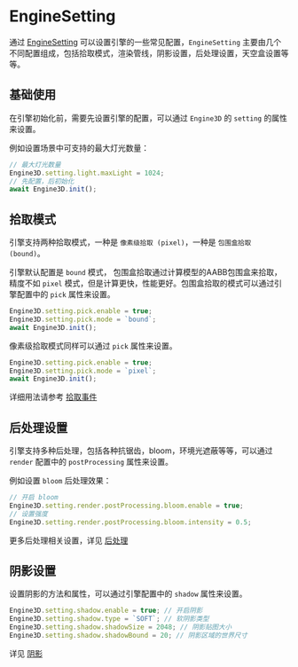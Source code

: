 # EngineSetting
通过 [EngineSetting](/api/types/EngineSetting) 可以设置引擎的一些常见配置，`EngineSetting` 主要由几个不同配置组成，包括拾取模式，渲染管线，阴影设置，后处理设置，天空盒设置等等。

## 基础使用
在引擎初始化前，需要先设置引擎的配置，可以通过 `Engine3D` 的 `setting` 的属性来设置。

例如设置场景中可支持的最大灯光数量：
```ts
// 最大灯光数量
Engine3D.setting.light.maxLight = 1024;
// 先配置，后初始化
await Engine3D.init();
```

## 拾取模式
引擎支持两种拾取模式，一种是 `像素级拾取 (pixel)`，一种是 `包围盒拾取 (bound)`。

引擎默认配置是 `bound` 模式， 包围盒拾取通过计算模型的AABB包围盒来拾取，精度不如 `pixel` 模式，但是计算更快，性能更好。包围盒拾取的模式可以通过引擎配置中的 `pick` 属性来设置。

```ts
Engine3D.setting.pick.enable = true;
Engine3D.setting.pick.mode = `bound`;
await Engine3D.init();
```

像素级拾取模式同样可以通过 `pick` 属性来设置。

```ts
Engine3D.setting.pick.enable = true;
Engine3D.setting.pick.mode = `pixel`;
await Engine3D.init();
```

详细用法请参考 [拾取事件](/guide/interaction/pickfire)

## 后处理设置
引擎支持多种后处理，包括各种抗锯齿，bloom，环境光遮蔽等等，可以通过 `render` 配置中的 `postProcessing` 属性来设置。

例如设置 `bloom` 后处理效果：
```ts
// 开启 bloom 
Engine3D.setting.render.postProcessing.bloom.enable = true;
// 设置强度
Engine3D.setting.render.postProcessing.bloom.intensity = 0.5;
```
更多后处理相关设置，详见 [后处理](/guide/advanced/posteffect)

## 阴影设置
设置阴影的方法和属性，可以通过引擎配置中的 `shadow` 属性来设置。

```ts
Engine3D.setting.shadow.enable = true; // 开启阴影
Engine3D.setting.shadow.type = `SOFT`; // 软阴影类型
Engine3D.setting.shadow.shadowSize = 2048; // 阴影贴图大小
Engine3D.setting.shadow.shadowBound = 20; // 阴影区域的世界尺寸

```
详见 [阴影](/guide/graphics/shadow)

<!-- ## 全局光照设置
通过配置中的 `gi` 属性来设置全局光照。
```ts
Engine3D.setting.gi.enable = true;
```
详见 [全局光照](/guide/advanced/gi) -->

